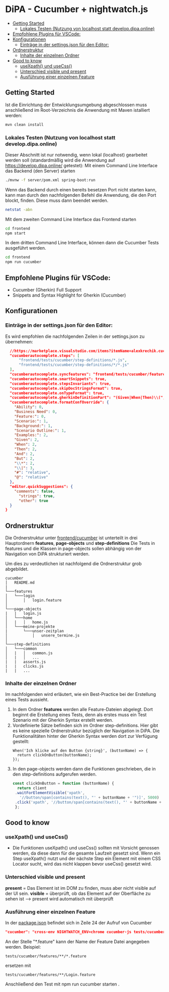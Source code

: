 # DiPA - Cucumber + nightwatch.js  

  - [Getting Started](#getting-started)
    - [Lokales Testen (Nutzung von localhost statt develop.dipa.online)](#lokales-testen-nutzung-von-localhost-statt-developdipaonline)
  - [Empfohlene Plugins für VSCode:](#empfohlene-plugins-für-vscode)
  - [Konfigurationen](#konfigurationen)
    - [Einträge in der settings.json für den Editor:](#einträge-in-der-settingsjson-für-den-editor)
  - [Ordnerstruktur](#ordnerstruktur)
    - [Inhalte der einzelnen Ordner](#inhalte-der-einzelnen-ordner)
  - [Good to know](#good-to-know)
    - [useXpath() und useCss()](#usexpath-und-usecss)
    - [Unterschied visible und present](#unterschied-visible-und-present)
    - [Ausführung einer einzelnen Feature](#ausführung-einer-einzelnen-feature)
## Getting Started
Ist die Einrichtung der Entwicklungsumgebung abgeschlossen muss anschließend im Root-Verzeichnis die Anwendung mit Maven istalliert werden:
```bash
mvn clean install
```

### Lokales Testen (Nutzung von localhost statt develop.dipa.online)
Dieser Abschnitt ist nur notwendig, wenn lokal (localhost) gearbeitet werden soll (standardmäßig wird die Anwendung auf https://develop.dipa.online/ getestet):
Mit einem Command Line Interface das Backend (den Server) starten
```bash
./mvnw -f server/pom.xml spring-boot:run
```

Wenn das Backend durch einen bereits besetzen Port nicht starten kann, kann man durch den nachfolgenden Befehl die Anwendung, die den Port blockt, finden. Diese muss dann beendet werden.
```bash
netstat -abn
```

Mit dem zweiten Command Line Interface das Frontend starten
```bash
cd frontend
npm start
```

In dem dritten Command Line Interface, können dann die Cucumber Tests ausgeführt werden.
```bash
cd frontend
npm run cucumber
```


## Empfohlene Plugins für VSCode:
- Cucumber (Gherkin) Full Support
- Snippets and Syntax Highlight for Gherkin (Cucumber)

## Konfigurationen

### Einträge in der settings.json für den Editor:
Es wird empfohlen die nachfolgenden Zeilen in der settings.json zu übernehmen:
```json
  //https://marketplace.visualstudio.com/items?itemName=alexkrechik.cucumberautocomplete
  "cucumberautocomplete.steps": [
      "frontend/tests/cucumber/step-definitions/*.js",
      "frontend/tests/cucumber/step-definitions/*/*.js"
  ],
  "cucumberautocomplete.syncfeatures": "frontend/tests/cucumber/features",
  "cucumberautocomplete.smartSnippets": true,
  "cucumberautocomplete.stepsInvariants": true,
  "cucumberautocomplete.skipDocStringsFormat": true,
  "cucumberautocomplete.onTypeFormat": true,
  "cucumberautocomplete.gherkinDefinitionPart": "(Given|When|Then)\\(",
  "cucumberautocomplete.formatConfOverride": {
    "Ability": 0,
    "Business Need": 0,
    "Feature:": 0,
    "Scenario:": 1,
    "Background:": 1,
    "Scenario Outline:": 1,
    "Examples:": 2,
    "Given": 2,
    "When": 2,
    "Then": 2,
    "And": 2,
    "But": 2,
    "\\*": 2,
    "\\|": 3,
    "#": "relative",
    "@": "relative"
  },
  "editor.quickSuggestions": {
    "comments": false,
      "strings": true,
      "other": true
  }
}
```

## Ordnerstruktur
Die Ordnerstruktur unter [frontend/cucumber](../cucumber/features) ist unterteilt in drei Hauptordnern **features**, **page-objects** und **step-definitions**
Die Tests in features und die Klassen in page-objects sollen abhängig von der Navigation von DiPA strukturiert werden.

Um dies zu verdeutlichen ist nachfolgend die Ordnerstruktur grob abgebildet.
```
cucumber
│   README.md
|
└───features
│   └───login
│       │   login.feature
│   
└───page-objects
|   |   login.js
│   └───home
│   |   │   home.js
│   └───meine-projekte
|       └───unser-zeitplan
│           │   unsere_termine.js
│   
└───step-definitions
│   └───common
│   |   │   common.js
│   |   │   ...
|   |   asserts.js
|   |   clicks.js
|   |   ...
```

### Inhalte der einzelnen Ordner
Im nachfolgenden wird erläutert, wie ein Best-Practice bei der Erstellung eines Tests aussieht.
1. In dem Ordner **features** werden alle Feature-Dateien abgelegt. Dort beginnt die Erstellung eines Tests, denn als erstes muss ein Test Szenario mit der Gherkin Syntax erstellt werden.
2. Vordefinierte Sätze befinden sich im Ordner step-definitions. Hier gibt es keine spezielle Ordnerstruktur bezüglich der Navigation in DiPA. Die Funktionalitäten hinter der Gherkin Syntax werden dort zur Verfügung gestellt:
      ```feature 
      When('Ich klicke auf den Button {string}', (buttonName) => {
        return clickOnButton(buttonName);
      });
      ```
3. In den page-objects werden dann die Funktionen geschrieben, die in den step-definitions aufgerufen werden.
   ```js
   const clickOnButton = function (buttonName) {
     return client
    .waitForElementVisible('xpath',
      '//button/span[contains(text(), "' + buttonName + '")]', 5000)
    .click('xpath', '//button/span[contains(text(), "' + buttonName + '")]');
    };
   ```
## Good to know

### useXpath() und useCss()
- Die Funktionen useXpath() und useCss() sollten mit Vorsicht genossen werden, da diese dann für die gesamte Laufzeit gesetzt sind.
Wenn ein Step useXpath() nutzt und der nächste Step ein Element mit einem CSS Locator sucht, wird das nicht klappen bevor useCss() gesetzt wird.

### Unterschied visible und present
**present** = Das Element ist im DOM zu finden, muss aber nicht visible auf der UI sein.
**visible** = überprüft, ob das Element auf der Oberfläche zu sehen ist --> present wird automatisch mit überprüft

### Ausführung einer einzelnen Feature
In der [package.json](../../package.json) befindet sich in Zeile 24 der Aufruf von Cucumber
```json
"cucumber": "cross-env NIGHTWATCH_ENV=chrome cucumber-js tests/cucumber/features/**/*.feature --require cucumber.conf.js --require tests/cucumber/step-definitions --format @cucumber/pretty-formatter --format json:.reports/cucumber/report.json"

```

An der Stelle "\*.feature" kann der Name der Feature Datei angegeben werden. Beispiel:
```
tests/cucumber/features/**/*.feature
```
ersetzen mit
```
tests/cucumber/features/**/Login.feature
```
Anschließend den Test mit npm run cucumber starten
.
